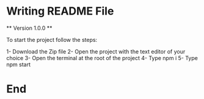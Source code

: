 # Writing README  File 

** Version 1.0.0 **

To start the project follow the steps: 

1- Download the Zip file 
2- Open the project with the text editor of your choice
3- Open the terminal at the root of the project 
4- Type npm i
5- Type npm start 


# End 
